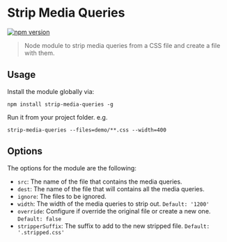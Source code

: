 # Strip Media Queries

[![npm version](https://badge.fury.io/js/strip-media-queries.svg)](https://badge.fury.io/js/strip-media-queries)

> Node module to strip media queries from a CSS file and create a file with them.

## Usage

Install the module globally via:

```shell
npm install strip-media-queries -g
```

Run it from your project folder. e.g.

```shell
strip-media-queries --files=demo/**.css --width=400
```

## Options

The options for the module are the following:

- `src`: The name of the file that contains the media queries.
- `dest`: The name of the file that will contains all the media queries.
- `ignore`: The files to be ignored.
- `width`: The width of the media queries to strip out. `Default: '1200'`
- `override`: Configure if override the original file or create a new one. `Default: false`
- `stripperSuffix`: The suffix to add to the new stripped file. `Default: '.stripped.css'`
